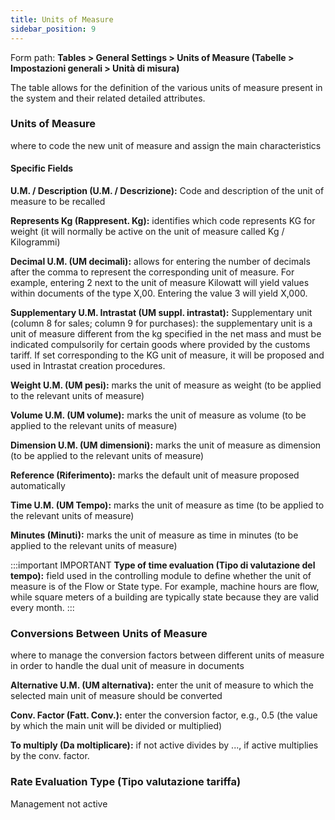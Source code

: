 ```yaml
---
title: Units of Measure
sidebar_position: 9
---
```



Form path: **Tables > General Settings > Units of Measure (Tabelle > Impostazioni generali > Unità di misura)**

The table allows for the definition of the various units of measure present in the system and their related detailed attributes.

### Units of Measure

where to code the new unit of measure and assign the main characteristics

#### Specific Fields

**U.M. / Description (U.M. / Descrizione):** Code and description of the unit of measure to be recalled

**Represents Kg (Rappresent. Kg):** identifies which code represents KG for weight (it will normally be active on the unit of measure called Kg / Kilogrammi)

**Decimal U.M. (UM decimali):** allows for entering the number of decimals after the comma to represent the corresponding unit of measure. For example, entering 2 next to the unit of measure Kilowatt will yield values within documents of the type X,00. Entering the value 3 will yield X,000.

**Supplementary U.M. Intrastat (UM suppl. intrastat):** Supplementary unit (column 8 for sales; column 9 for purchases): the supplementary unit is a unit of measure different from the kg specified in the net mass and must be indicated compulsorily for certain goods where provided by the customs tariff. If set corresponding to the KG unit of measure, it will be proposed and used in Intrastat creation procedures.

**Weight U.M. (UM pesi):** marks the unit of measure as weight (to be applied to the relevant units of measure)

**Volume U.M. (UM volume):** marks the unit of measure as volume (to be applied to the relevant units of measure)

**Dimension U.M. (UM dimensioni):** marks the unit of measure as dimension (to be applied to the relevant units of measure)

**Reference (Riferimento):** marks the default unit of measure proposed automatically

**Time U.M. (UM Tempo):** marks the unit of measure as time (to be applied to the relevant units of measure)

**Minutes (Minuti):** marks the unit of measure as time in minutes (to be applied to the relevant units of measure)

:::important IMPORTANT
**Type of time evaluation (Tipo di valutazione del tempo):** field used in the controlling module to define whether the unit of measure is of the Flow or State type. 
For example, machine hours are flow, while square meters of a building are typically state because they are valid every month.
:::

### Conversions Between Units of Measure

where to manage the conversion factors between different units of measure in order to handle the dual unit of measure in documents

**Alternative U.M. (UM alternativa):** enter the unit of measure to which the selected main unit of measure should be converted

**Conv. Factor (Fatt. Conv.):** enter the conversion factor, e.g., 0.5 (the value by which the main unit will be divided or multiplied)

**To multiply (Da moltiplicare):** if not active divides by ..., if active multiplies by the conv. factor.

### Rate Evaluation Type (Tipo valutazione tariffa)

Management not active